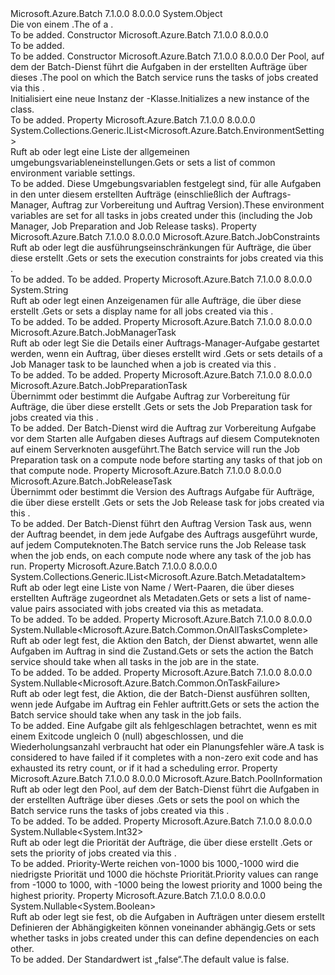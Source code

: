 <Type Name="JobSpecification" FullName="Microsoft.Azure.Batch.JobSpecification">
  <TypeSignature Language="C#" Value="public class JobSpecification" />
  <TypeSignature Language="ILAsm" Value=".class public auto ansi beforefieldinit JobSpecification extends System.Object" />
  <TypeSignature Language="DocId" Value="T:Microsoft.Azure.Batch.JobSpecification" />
  <TypeSignature Language="VB.NET" Value="Public Class JobSpecification" />
  <TypeSignature Language="F#" Value="type JobSpecification = class&#xA;    interface ITransportObjectProvider&lt;JobSpecification&gt;&#xA;    interface IPropertyMetadata&#xA;    interface IModifiable&#xA;    interface IReadOnly" />
  <AssemblyInfo>
    <AssemblyName>Microsoft.Azure.Batch</AssemblyName>
    <AssemblyVersion>7.1.0.0</AssemblyVersion>
    <AssemblyVersion>8.0.0.0</AssemblyVersion>
  </AssemblyInfo>
  <Base>
    <BaseTypeName>System.Object</BaseTypeName>
  </Base>
  <Interfaces />
  <Docs>
    <summary>
            <span data-ttu-id="0276d-101">Die <see cref="P:Microsoft.Azure.Batch.CloudJobSchedule.JobSpecification" /> von einem <see cref="T:Microsoft.Azure.Batch.CloudJobSchedule" />.</span><span class="sxs-lookup"><span data-stu-id="0276d-101">The <see cref="P:Microsoft.Azure.Batch.CloudJobSchedule.JobSpecification" /> of a <see cref="T:Microsoft.Azure.Batch.CloudJobSchedule" />.</span></span>
            </summary>
    <remarks>To be added.</remarks>
  </Docs>
  <Members>
    <Member MemberName=".ctor">
      <MemberSignature Language="C#" Value="public JobSpecification ();" />
      <MemberSignature Language="ILAsm" Value=".method public hidebysig specialname rtspecialname instance void .ctor() cil managed" />
      <MemberSignature Language="DocId" Value="M:Microsoft.Azure.Batch.JobSpecification.#ctor" />
      <MemberSignature Language="VB.NET" Value="Public Sub New ()" />
      <MemberType>Constructor</MemberType>
      <AssemblyInfo>
        <AssemblyName>Microsoft.Azure.Batch</AssemblyName>
        <AssemblyVersion>7.1.0.0</AssemblyVersion>
        <AssemblyVersion>8.0.0.0</AssemblyVersion>
      </AssemblyInfo>
      <Parameters />
      <Docs>
        <summary>To be added.</summary>
        <remarks>To be added.</remarks>
      </Docs>
    </Member>
    <Member MemberName=".ctor">
      <MemberSignature Language="C#" Value="public JobSpecification (Microsoft.Azure.Batch.PoolInformation poolInformation);" />
      <MemberSignature Language="ILAsm" Value=".method public hidebysig specialname rtspecialname instance void .ctor(class Microsoft.Azure.Batch.PoolInformation poolInformation) cil managed" />
      <MemberSignature Language="DocId" Value="M:Microsoft.Azure.Batch.JobSpecification.#ctor(Microsoft.Azure.Batch.PoolInformation)" />
      <MemberSignature Language="F#" Value="new Microsoft.Azure.Batch.JobSpecification : Microsoft.Azure.Batch.PoolInformation -&gt; Microsoft.Azure.Batch.JobSpecification" Usage="new Microsoft.Azure.Batch.JobSpecification poolInformation" />
      <MemberType>Constructor</MemberType>
      <AssemblyInfo>
        <AssemblyName>Microsoft.Azure.Batch</AssemblyName>
        <AssemblyVersion>7.1.0.0</AssemblyVersion>
        <AssemblyVersion>8.0.0.0</AssemblyVersion>
      </AssemblyInfo>
      <Parameters>
        <Parameter Name="poolInformation" Type="Microsoft.Azure.Batch.PoolInformation" />
      </Parameters>
      <Docs>
        <param name="poolInformation"><span data-ttu-id="0276d-102">Der Pool, auf dem der Batch-Dienst führt die Aufgaben in der erstellten Aufträge über dieses <see cref="T:Microsoft.Azure.Batch.JobSpecification" />.</span><span class="sxs-lookup"><span data-stu-id="0276d-102">The pool on which the Batch service runs the tasks of jobs created via this <see cref="T:Microsoft.Azure.Batch.JobSpecification" />.</span></span></param>
        <summary>
            <span data-ttu-id="0276d-103">Initialisiert eine neue Instanz der <see cref="T:Microsoft.Azure.Batch.JobSpecification" />-Klasse.</span><span class="sxs-lookup"><span data-stu-id="0276d-103">Initializes a new instance of the <see cref="T:Microsoft.Azure.Batch.JobSpecification" /> class.</span></span>
            </summary>
        <remarks>To be added.</remarks>
      </Docs>
    </Member>
    <Member MemberName="CommonEnvironmentSettings">
      <MemberSignature Language="C#" Value="public System.Collections.Generic.IList&lt;Microsoft.Azure.Batch.EnvironmentSetting&gt; CommonEnvironmentSettings { get; set; }" />
      <MemberSignature Language="ILAsm" Value=".property instance class System.Collections.Generic.IList`1&lt;class Microsoft.Azure.Batch.EnvironmentSetting&gt; CommonEnvironmentSettings" />
      <MemberSignature Language="DocId" Value="P:Microsoft.Azure.Batch.JobSpecification.CommonEnvironmentSettings" />
      <MemberSignature Language="VB.NET" Value="Public Property CommonEnvironmentSettings As IList(Of EnvironmentSetting)" />
      <MemberSignature Language="F#" Value="member this.CommonEnvironmentSettings : System.Collections.Generic.IList&lt;Microsoft.Azure.Batch.EnvironmentSetting&gt; with get, set" Usage="Microsoft.Azure.Batch.JobSpecification.CommonEnvironmentSettings" />
      <MemberType>Property</MemberType>
      <AssemblyInfo>
        <AssemblyName>Microsoft.Azure.Batch</AssemblyName>
        <AssemblyVersion>7.1.0.0</AssemblyVersion>
        <AssemblyVersion>8.0.0.0</AssemblyVersion>
      </AssemblyInfo>
      <ReturnValue>
        <ReturnType>System.Collections.Generic.IList&lt;Microsoft.Azure.Batch.EnvironmentSetting&gt;</ReturnType>
      </ReturnValue>
      <Docs>
        <summary>
            <span data-ttu-id="0276d-104">Ruft ab oder legt eine Liste der allgemeinen umgebungsvariableneinstellungen.</span><span class="sxs-lookup"><span data-stu-id="0276d-104">Gets or sets a list of common environment variable settings.</span></span>
            </summary>
        <value>To be added.</value>
        <remarks>
            <span data-ttu-id="0276d-105">Diese Umgebungsvariablen festgelegt sind, für alle Aufgaben in den unter diesem erstellten Aufträge <see cref="T:Microsoft.Azure.Batch.CloudJobSchedule" /> (einschließlich der Auftrags-Manager, Auftrag zur Vorbereitung und Auftrag Version).</span><span class="sxs-lookup"><span data-stu-id="0276d-105">These environment variables are set for all tasks in jobs created under this <see cref="T:Microsoft.Azure.Batch.CloudJobSchedule" /> (including the Job Manager, Job Preparation and Job Release tasks).</span></span>
            </remarks>
      </Docs>
    </Member>
    <Member MemberName="Constraints">
      <MemberSignature Language="C#" Value="public Microsoft.Azure.Batch.JobConstraints Constraints { get; set; }" />
      <MemberSignature Language="ILAsm" Value=".property instance class Microsoft.Azure.Batch.JobConstraints Constraints" />
      <MemberSignature Language="DocId" Value="P:Microsoft.Azure.Batch.JobSpecification.Constraints" />
      <MemberSignature Language="VB.NET" Value="Public Property Constraints As JobConstraints" />
      <MemberSignature Language="F#" Value="member this.Constraints : Microsoft.Azure.Batch.JobConstraints with get, set" Usage="Microsoft.Azure.Batch.JobSpecification.Constraints" />
      <MemberType>Property</MemberType>
      <AssemblyInfo>
        <AssemblyName>Microsoft.Azure.Batch</AssemblyName>
        <AssemblyVersion>7.1.0.0</AssemblyVersion>
        <AssemblyVersion>8.0.0.0</AssemblyVersion>
      </AssemblyInfo>
      <ReturnValue>
        <ReturnType>Microsoft.Azure.Batch.JobConstraints</ReturnType>
      </ReturnValue>
      <Docs>
        <summary>
            <span data-ttu-id="0276d-106">Ruft ab oder legt die ausführungseinschränkungen für Aufträge, die über diese erstellt <see cref="T:Microsoft.Azure.Batch.JobSpecification" />.</span><span class="sxs-lookup"><span data-stu-id="0276d-106">Gets or sets the execution constraints for jobs created via this <see cref="T:Microsoft.Azure.Batch.JobSpecification" />.</span></span>
            </summary>
        <value>To be added.</value>
        <remarks>To be added.</remarks>
      </Docs>
    </Member>
    <Member MemberName="DisplayName">
      <MemberSignature Language="C#" Value="public string DisplayName { get; set; }" />
      <MemberSignature Language="ILAsm" Value=".property instance string DisplayName" />
      <MemberSignature Language="DocId" Value="P:Microsoft.Azure.Batch.JobSpecification.DisplayName" />
      <MemberSignature Language="VB.NET" Value="Public Property DisplayName As String" />
      <MemberSignature Language="F#" Value="member this.DisplayName : string with get, set" Usage="Microsoft.Azure.Batch.JobSpecification.DisplayName" />
      <MemberType>Property</MemberType>
      <AssemblyInfo>
        <AssemblyName>Microsoft.Azure.Batch</AssemblyName>
        <AssemblyVersion>7.1.0.0</AssemblyVersion>
        <AssemblyVersion>8.0.0.0</AssemblyVersion>
      </AssemblyInfo>
      <ReturnValue>
        <ReturnType>System.String</ReturnType>
      </ReturnValue>
      <Docs>
        <summary>
            <span data-ttu-id="0276d-107">Ruft ab oder legt einen Anzeigenamen für alle Aufträge, die über diese erstellt <see cref="T:Microsoft.Azure.Batch.JobSpecification" />.</span><span class="sxs-lookup"><span data-stu-id="0276d-107">Gets or sets a display name for all jobs created via this <see cref="T:Microsoft.Azure.Batch.JobSpecification" />.</span></span>
            </summary>
        <value>To be added.</value>
        <remarks>To be added.</remarks>
      </Docs>
    </Member>
    <Member MemberName="JobManagerTask">
      <MemberSignature Language="C#" Value="public Microsoft.Azure.Batch.JobManagerTask JobManagerTask { get; set; }" />
      <MemberSignature Language="ILAsm" Value=".property instance class Microsoft.Azure.Batch.JobManagerTask JobManagerTask" />
      <MemberSignature Language="DocId" Value="P:Microsoft.Azure.Batch.JobSpecification.JobManagerTask" />
      <MemberSignature Language="VB.NET" Value="Public Property JobManagerTask As JobManagerTask" />
      <MemberSignature Language="F#" Value="member this.JobManagerTask : Microsoft.Azure.Batch.JobManagerTask with get, set" Usage="Microsoft.Azure.Batch.JobSpecification.JobManagerTask" />
      <MemberType>Property</MemberType>
      <AssemblyInfo>
        <AssemblyName>Microsoft.Azure.Batch</AssemblyName>
        <AssemblyVersion>7.1.0.0</AssemblyVersion>
        <AssemblyVersion>8.0.0.0</AssemblyVersion>
      </AssemblyInfo>
      <ReturnValue>
        <ReturnType>Microsoft.Azure.Batch.JobManagerTask</ReturnType>
      </ReturnValue>
      <Docs>
        <summary>
            <span data-ttu-id="0276d-108">Ruft ab oder legt Sie die Details einer Auftrags-Manager-Aufgabe gestartet werden, wenn ein Auftrag, über dieses erstellt wird <see cref="T:Microsoft.Azure.Batch.JobSpecification" />.</span><span class="sxs-lookup"><span data-stu-id="0276d-108">Gets or sets details of a Job Manager task to be launched when a job is created via this <see cref="T:Microsoft.Azure.Batch.JobSpecification" />.</span></span>
            </summary>
        <value>To be added.</value>
        <remarks>To be added.</remarks>
      </Docs>
    </Member>
    <Member MemberName="JobPreparationTask">
      <MemberSignature Language="C#" Value="public Microsoft.Azure.Batch.JobPreparationTask JobPreparationTask { get; set; }" />
      <MemberSignature Language="ILAsm" Value=".property instance class Microsoft.Azure.Batch.JobPreparationTask JobPreparationTask" />
      <MemberSignature Language="DocId" Value="P:Microsoft.Azure.Batch.JobSpecification.JobPreparationTask" />
      <MemberSignature Language="VB.NET" Value="Public Property JobPreparationTask As JobPreparationTask" />
      <MemberSignature Language="F#" Value="member this.JobPreparationTask : Microsoft.Azure.Batch.JobPreparationTask with get, set" Usage="Microsoft.Azure.Batch.JobSpecification.JobPreparationTask" />
      <MemberType>Property</MemberType>
      <AssemblyInfo>
        <AssemblyName>Microsoft.Azure.Batch</AssemblyName>
        <AssemblyVersion>7.1.0.0</AssemblyVersion>
        <AssemblyVersion>8.0.0.0</AssemblyVersion>
      </AssemblyInfo>
      <ReturnValue>
        <ReturnType>Microsoft.Azure.Batch.JobPreparationTask</ReturnType>
      </ReturnValue>
      <Docs>
        <summary>
            <span data-ttu-id="0276d-109">Übernimmt oder bestimmt die Aufgabe Auftrag zur Vorbereitung für Aufträge, die über diese erstellt <see cref="T:Microsoft.Azure.Batch.JobSpecification" />.</span><span class="sxs-lookup"><span data-stu-id="0276d-109">Gets or sets the Job Preparation task for jobs created via this <see cref="T:Microsoft.Azure.Batch.JobSpecification" />.</span></span>
            </summary>
        <value>To be added.</value>
        <remarks>
            <span data-ttu-id="0276d-110">Der Batch-Dienst wird die Auftrag zur Vorbereitung Aufgabe vor dem Starten alle Aufgaben dieses Auftrags auf diesem Computeknoten auf einem Serverknoten ausgeführt.</span><span class="sxs-lookup"><span data-stu-id="0276d-110">The Batch service will run the Job Preparation task on a compute node before starting any tasks of that job on that compute node.</span></span>
            </remarks>
      </Docs>
    </Member>
    <Member MemberName="JobReleaseTask">
      <MemberSignature Language="C#" Value="public Microsoft.Azure.Batch.JobReleaseTask JobReleaseTask { get; set; }" />
      <MemberSignature Language="ILAsm" Value=".property instance class Microsoft.Azure.Batch.JobReleaseTask JobReleaseTask" />
      <MemberSignature Language="DocId" Value="P:Microsoft.Azure.Batch.JobSpecification.JobReleaseTask" />
      <MemberSignature Language="VB.NET" Value="Public Property JobReleaseTask As JobReleaseTask" />
      <MemberSignature Language="F#" Value="member this.JobReleaseTask : Microsoft.Azure.Batch.JobReleaseTask with get, set" Usage="Microsoft.Azure.Batch.JobSpecification.JobReleaseTask" />
      <MemberType>Property</MemberType>
      <AssemblyInfo>
        <AssemblyName>Microsoft.Azure.Batch</AssemblyName>
        <AssemblyVersion>7.1.0.0</AssemblyVersion>
        <AssemblyVersion>8.0.0.0</AssemblyVersion>
      </AssemblyInfo>
      <ReturnValue>
        <ReturnType>Microsoft.Azure.Batch.JobReleaseTask</ReturnType>
      </ReturnValue>
      <Docs>
        <summary>
            <span data-ttu-id="0276d-111">Übernimmt oder bestimmt die Version des Auftrags Aufgabe für Aufträge, die über diese erstellt <see cref="T:Microsoft.Azure.Batch.JobSpecification" />.</span><span class="sxs-lookup"><span data-stu-id="0276d-111">Gets or sets the Job Release task for jobs created via this <see cref="T:Microsoft.Azure.Batch.JobSpecification" />.</span></span> 
            </summary>
        <value>To be added.</value>
        <remarks>
            <span data-ttu-id="0276d-112">Der Batch-Dienst führt den Auftrag Version Task aus, wenn der Auftrag beendet, in dem jede Aufgabe des Auftrags ausgeführt wurde, auf jedem Computeknoten.</span><span class="sxs-lookup"><span data-stu-id="0276d-112">The Batch service runs the Job Release task when the job ends, on each compute node where any task of the job has run.</span></span>
            </remarks>
      </Docs>
    </Member>
    <Member MemberName="Metadata">
      <MemberSignature Language="C#" Value="public System.Collections.Generic.IList&lt;Microsoft.Azure.Batch.MetadataItem&gt; Metadata { get; set; }" />
      <MemberSignature Language="ILAsm" Value=".property instance class System.Collections.Generic.IList`1&lt;class Microsoft.Azure.Batch.MetadataItem&gt; Metadata" />
      <MemberSignature Language="DocId" Value="P:Microsoft.Azure.Batch.JobSpecification.Metadata" />
      <MemberSignature Language="VB.NET" Value="Public Property Metadata As IList(Of MetadataItem)" />
      <MemberSignature Language="F#" Value="member this.Metadata : System.Collections.Generic.IList&lt;Microsoft.Azure.Batch.MetadataItem&gt; with get, set" Usage="Microsoft.Azure.Batch.JobSpecification.Metadata" />
      <MemberType>Property</MemberType>
      <AssemblyInfo>
        <AssemblyName>Microsoft.Azure.Batch</AssemblyName>
        <AssemblyVersion>7.1.0.0</AssemblyVersion>
        <AssemblyVersion>8.0.0.0</AssemblyVersion>
      </AssemblyInfo>
      <ReturnValue>
        <ReturnType>System.Collections.Generic.IList&lt;Microsoft.Azure.Batch.MetadataItem&gt;</ReturnType>
      </ReturnValue>
      <Docs>
        <summary>
            <span data-ttu-id="0276d-113">Ruft ab oder legt eine Liste von Name / Wert-Paaren, die über dieses erstellten Aufträge zugeordnet <see cref="T:Microsoft.Azure.Batch.JobSpecification" /> als Metadaten.</span><span class="sxs-lookup"><span data-stu-id="0276d-113">Gets or sets a list of name-value pairs associated with jobs created via this <see cref="T:Microsoft.Azure.Batch.JobSpecification" /> as metadata.</span></span>
            </summary>
        <value>To be added.</value>
        <remarks>To be added.</remarks>
      </Docs>
    </Member>
    <Member MemberName="OnAllTasksComplete">
      <MemberSignature Language="C#" Value="public Nullable&lt;Microsoft.Azure.Batch.Common.OnAllTasksComplete&gt; OnAllTasksComplete { get; set; }" />
      <MemberSignature Language="ILAsm" Value=".property instance valuetype System.Nullable`1&lt;valuetype Microsoft.Azure.Batch.Common.OnAllTasksComplete&gt; OnAllTasksComplete" />
      <MemberSignature Language="DocId" Value="P:Microsoft.Azure.Batch.JobSpecification.OnAllTasksComplete" />
      <MemberSignature Language="VB.NET" Value="Public Property OnAllTasksComplete As Nullable(Of OnAllTasksComplete)" />
      <MemberSignature Language="F#" Value="member this.OnAllTasksComplete : Nullable&lt;Microsoft.Azure.Batch.Common.OnAllTasksComplete&gt; with get, set" Usage="Microsoft.Azure.Batch.JobSpecification.OnAllTasksComplete" />
      <MemberType>Property</MemberType>
      <AssemblyInfo>
        <AssemblyName>Microsoft.Azure.Batch</AssemblyName>
        <AssemblyVersion>7.1.0.0</AssemblyVersion>
        <AssemblyVersion>8.0.0.0</AssemblyVersion>
      </AssemblyInfo>
      <ReturnValue>
        <ReturnType>System.Nullable&lt;Microsoft.Azure.Batch.Common.OnAllTasksComplete&gt;</ReturnType>
      </ReturnValue>
      <Docs>
        <summary>
            <span data-ttu-id="0276d-114">Ruft ab oder legt fest, die Aktion den Batch, der Dienst abwartet, wenn alle Aufgaben im Auftrag in sind die <see cref="F:Microsoft.Azure.Batch.Common.JobState.Completed" /> Zustand.</span><span class="sxs-lookup"><span data-stu-id="0276d-114">Gets or sets the action the Batch service should take when all tasks in the job are in the <see cref="F:Microsoft.Azure.Batch.Common.JobState.Completed" /> state.</span></span>
            </summary>
        <value>To be added.</value>
        <remarks>To be added.</remarks>
      </Docs>
    </Member>
    <Member MemberName="OnTaskFailure">
      <MemberSignature Language="C#" Value="public Nullable&lt;Microsoft.Azure.Batch.Common.OnTaskFailure&gt; OnTaskFailure { get; set; }" />
      <MemberSignature Language="ILAsm" Value=".property instance valuetype System.Nullable`1&lt;valuetype Microsoft.Azure.Batch.Common.OnTaskFailure&gt; OnTaskFailure" />
      <MemberSignature Language="DocId" Value="P:Microsoft.Azure.Batch.JobSpecification.OnTaskFailure" />
      <MemberSignature Language="VB.NET" Value="Public Property OnTaskFailure As Nullable(Of OnTaskFailure)" />
      <MemberSignature Language="F#" Value="member this.OnTaskFailure : Nullable&lt;Microsoft.Azure.Batch.Common.OnTaskFailure&gt; with get, set" Usage="Microsoft.Azure.Batch.JobSpecification.OnTaskFailure" />
      <MemberType>Property</MemberType>
      <AssemblyInfo>
        <AssemblyName>Microsoft.Azure.Batch</AssemblyName>
        <AssemblyVersion>7.1.0.0</AssemblyVersion>
        <AssemblyVersion>8.0.0.0</AssemblyVersion>
      </AssemblyInfo>
      <ReturnValue>
        <ReturnType>System.Nullable&lt;Microsoft.Azure.Batch.Common.OnTaskFailure&gt;</ReturnType>
      </ReturnValue>
      <Docs>
        <summary>
            <span data-ttu-id="0276d-115">Ruft ab oder legt fest, die Aktion, die der Batch-Dienst ausführen sollten, wenn jede Aufgabe im Auftrag ein Fehler auftritt.</span><span class="sxs-lookup"><span data-stu-id="0276d-115">Gets or sets the action the Batch service should take when any task in the job fails.</span></span>
            </summary>
        <value>To be added.</value>
        <remarks>
            <span data-ttu-id="0276d-116">Eine Aufgabe gilt als fehlgeschlagen betrachtet, wenn es mit einem Exitcode ungleich 0 (null) abgeschlossen, und die Wiederholungsanzahl verbraucht hat oder ein Planungsfehler wäre.</span><span class="sxs-lookup"><span data-stu-id="0276d-116">A task is considered to have failed if it completes with a non-zero exit code and has exhausted its retry count, or if it had a scheduling error.</span></span>
            </remarks>
      </Docs>
    </Member>
    <Member MemberName="PoolInformation">
      <MemberSignature Language="C#" Value="public Microsoft.Azure.Batch.PoolInformation PoolInformation { get; set; }" />
      <MemberSignature Language="ILAsm" Value=".property instance class Microsoft.Azure.Batch.PoolInformation PoolInformation" />
      <MemberSignature Language="DocId" Value="P:Microsoft.Azure.Batch.JobSpecification.PoolInformation" />
      <MemberSignature Language="VB.NET" Value="Public Property PoolInformation As PoolInformation" />
      <MemberSignature Language="F#" Value="member this.PoolInformation : Microsoft.Azure.Batch.PoolInformation with get, set" Usage="Microsoft.Azure.Batch.JobSpecification.PoolInformation" />
      <MemberType>Property</MemberType>
      <AssemblyInfo>
        <AssemblyName>Microsoft.Azure.Batch</AssemblyName>
        <AssemblyVersion>7.1.0.0</AssemblyVersion>
        <AssemblyVersion>8.0.0.0</AssemblyVersion>
      </AssemblyInfo>
      <ReturnValue>
        <ReturnType>Microsoft.Azure.Batch.PoolInformation</ReturnType>
      </ReturnValue>
      <Docs>
        <summary>
            <span data-ttu-id="0276d-117">Ruft ab oder legt den Pool, auf dem der Batch-Dienst führt die Aufgaben in der erstellten Aufträge über dieses <see cref="T:Microsoft.Azure.Batch.JobSpecification" />.</span><span class="sxs-lookup"><span data-stu-id="0276d-117">Gets or sets the pool on which the Batch service runs the tasks of jobs created via this <see cref="T:Microsoft.Azure.Batch.JobSpecification" />.</span></span>
            </summary>
        <value>To be added.</value>
        <remarks>To be added.</remarks>
      </Docs>
    </Member>
    <Member MemberName="Priority">
      <MemberSignature Language="C#" Value="public Nullable&lt;int&gt; Priority { get; set; }" />
      <MemberSignature Language="ILAsm" Value=".property instance valuetype System.Nullable`1&lt;int32&gt; Priority" />
      <MemberSignature Language="DocId" Value="P:Microsoft.Azure.Batch.JobSpecification.Priority" />
      <MemberSignature Language="VB.NET" Value="Public Property Priority As Nullable(Of Integer)" />
      <MemberSignature Language="F#" Value="member this.Priority : Nullable&lt;int&gt; with get, set" Usage="Microsoft.Azure.Batch.JobSpecification.Priority" />
      <MemberType>Property</MemberType>
      <AssemblyInfo>
        <AssemblyName>Microsoft.Azure.Batch</AssemblyName>
        <AssemblyVersion>7.1.0.0</AssemblyVersion>
        <AssemblyVersion>8.0.0.0</AssemblyVersion>
      </AssemblyInfo>
      <ReturnValue>
        <ReturnType>System.Nullable&lt;System.Int32&gt;</ReturnType>
      </ReturnValue>
      <Docs>
        <summary>
            <span data-ttu-id="0276d-118">Ruft ab oder legt die Priorität der Aufträge, die über diese erstellt <see cref="T:Microsoft.Azure.Batch.JobSpecification" />.</span><span class="sxs-lookup"><span data-stu-id="0276d-118">Gets or sets the priority of jobs created via this <see cref="T:Microsoft.Azure.Batch.JobSpecification" />.</span></span>
            </summary>
        <value>To be added.</value>
        <remarks>
             <span data-ttu-id="0276d-119">Priority-Werte reichen von-1000 bis 1000,-1000 wird die niedrigste Priorität und 1000 die höchste Priorität.</span><span class="sxs-lookup"><span data-stu-id="0276d-119">Priority values can range from -1000 to 1000, with -1000 being the lowest priority and 1000 being the highest priority.</span></span>
            </remarks>
      </Docs>
    </Member>
    <Member MemberName="UsesTaskDependencies">
      <MemberSignature Language="C#" Value="public Nullable&lt;bool&gt; UsesTaskDependencies { get; set; }" />
      <MemberSignature Language="ILAsm" Value=".property instance valuetype System.Nullable`1&lt;bool&gt; UsesTaskDependencies" />
      <MemberSignature Language="DocId" Value="P:Microsoft.Azure.Batch.JobSpecification.UsesTaskDependencies" />
      <MemberSignature Language="VB.NET" Value="Public Property UsesTaskDependencies As Nullable(Of Boolean)" />
      <MemberSignature Language="F#" Value="member this.UsesTaskDependencies : Nullable&lt;bool&gt; with get, set" Usage="Microsoft.Azure.Batch.JobSpecification.UsesTaskDependencies" />
      <MemberType>Property</MemberType>
      <AssemblyInfo>
        <AssemblyName>Microsoft.Azure.Batch</AssemblyName>
        <AssemblyVersion>7.1.0.0</AssemblyVersion>
        <AssemblyVersion>8.0.0.0</AssemblyVersion>
      </AssemblyInfo>
      <ReturnValue>
        <ReturnType>System.Nullable&lt;System.Boolean&gt;</ReturnType>
      </ReturnValue>
      <Docs>
        <summary>
            <span data-ttu-id="0276d-120">Ruft ab oder legt sie fest, ob die Aufgaben in Aufträgen unter diesem erstellt <see cref="T:Microsoft.Azure.Batch.CloudJobSchedule" /> Definieren der Abhängigkeiten können voneinander abhängig.</span><span class="sxs-lookup"><span data-stu-id="0276d-120">Gets or sets whether tasks in jobs created under this <see cref="T:Microsoft.Azure.Batch.CloudJobSchedule" /> can define dependencies on each other.</span></span>
            </summary>
        <value>To be added.</value>
        <remarks>
            <span data-ttu-id="0276d-121">Der Standardwert ist „false“.</span><span class="sxs-lookup"><span data-stu-id="0276d-121">The default value is false.</span></span>
            </remarks>
      </Docs>
    </Member>
  </Members>
</Type>